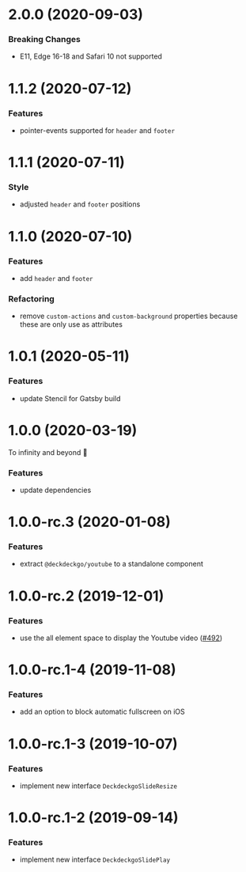 # 2.0.0 (2020-09-03)

### Breaking Changes

- E11, Edge 16-18 and Safari 10 not supported

# 1.1.2 (2020-07-12)

### Features

- pointer-events supported for `header` and `footer`

# 1.1.1 (2020-07-11)

### Style

- adjusted `header` and `footer` positions

# 1.1.0 (2020-07-10)

### Features

- add `header` and `footer`

### Refactoring

- remove `custom-actions` and `custom-background` properties because these are only use as attributes

# 1.0.1 (2020-05-11)

### Features

- update Stencil for Gatsby build

# 1.0.0 (2020-03-19)

To infinity and beyond 🚀

### Features

- update dependencies

# 1.0.0-rc.3 (2020-01-08)

### Features

- extract `@deckdeckgo/youtube` to a standalone component

# 1.0.0-rc.2 (2019-12-01)

### Features

- use the all element space to display the Youtube video ([#492](https://github.com/deckgo/deckdeckgo/issues/492))

# 1.0.0-rc.1-4 (2019-11-08)

### Features

- add an option to block automatic fullscreen on iOS

# 1.0.0-rc.1-3 (2019-10-07)

### Features

- implement new interface `DeckdeckgoSlideResize`

# 1.0.0-rc.1-2 (2019-09-14)

### Features

- implement new interface `DeckdeckgoSlidePlay`
